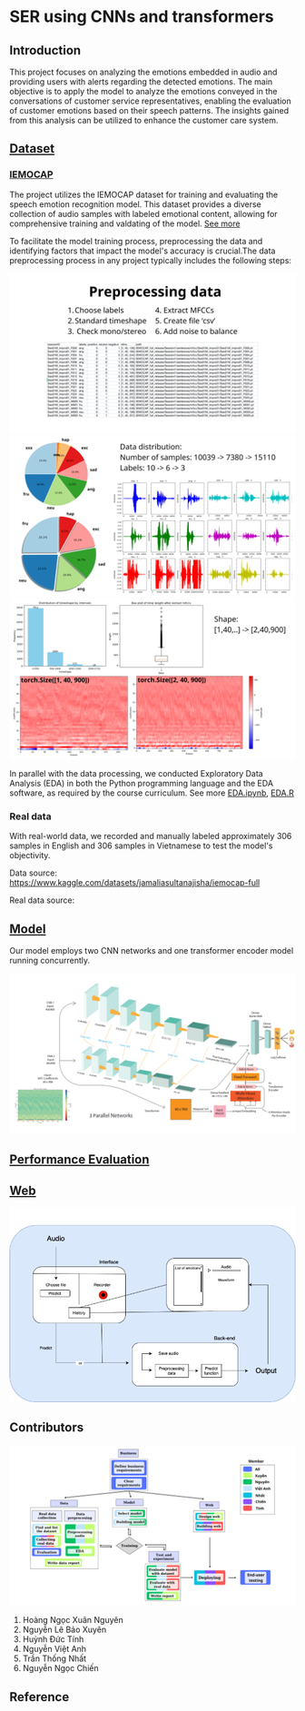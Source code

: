 # SER using CNNs and transformers
## Introduction

This project focuses on analyzing the emotions embedded in audio and providing users with alerts regarding the detected emotions. The main objective is to apply the model to analyze the emotions conveyed in the conversations of customer service representatives, enabling the evaluation of customer emotions based on their speech patterns. The insights gained from this analysis can be utilized to enhance the customer care system.

## [Dataset](Data)
### [IEMOCAP](https://www.kaggle.com/datasets/jamaliasultanajisha/iemocap-full)
The project utilizes the IEMOCAP dataset for training and evaluating the speech emotion recognition model. This dataset provides a diverse collection of audio samples with labeled emotional content, allowing for comprehensive training and valdating of the model. [See more](Data/Data_Report.pdf)

To facilitate the model training process, preprocessing the data and identifying factors that impact the model's accuracy is crucial.The data
preprocessing process in any project typically includes the following steps:
   
![Processed Data Distribution](Data/Experiment.png)
![Processed Data Distribution](Data/Experiment_2.png)
![Processed Data Distribution](Data/Experiment_3.png)

In parallel with the data processing, we conducted Exploratory Data Analysis (EDA) in both the Python programming language and the EDA software, as required by the course curriculum. See more [EDA.ipynb](Data/EDA.ipynb), [EDA.R](Data/EDA.R)

### Real data
With real-world data, we recorded and manually labeled approximately 306 samples in English and 306 samples in Vietnamese to test the model's objectivity.

Data source: https://www.kaggle.com/datasets/jamaliasultanajisha/iemocap-full

Real data source: 
## [Model](Model)
Our model employs two CNN networks and one transformer encoder model running concurrently.

![Model illustration](Model/Model.png)

## [Performance Evaluation]()

## [Web](Web)
![Processed Data Distribution](Web/model.drawio-2.png)

## Contributors

![WBS](Work_breakdown_Structure.png)

1. Hoàng Ngọc Xuân Nguyên
2. Nguyễn Lê Bảo Xuyên
3. Huỳnh Đức Tính
4. Nguyễn Việt Anh
5. Trần Thống Nhất
6. Nguyễn Ngọc Chiến
## Reference

